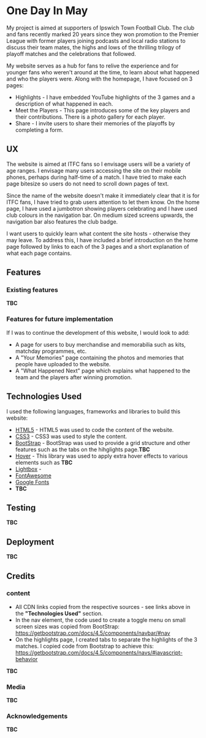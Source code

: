 # One Day In May

My project is aimed at supporters of Ipswich Town Football Club.  The club and fans recently marked 20 years since they won promotion to the Premier League with former players joining podcasts and local radio stations to discuss their team mates, the highs and lows of the thrilling trilogy of playoff matches and the celebrations that followed.

My website serves as a hub for fans to relive the experience and for younger fans who weren't around at the time, to learn about what happened and who the players were.  Along with the homepage, I have focused on 3 pages:
- Highlights - I have embedded YouTube highlights of the 3 games and a description of what happened in each.
- Meet the Players - This page introduces some of the key players and their contributions.  There is a photo gallery for each player.
- Share - I invite users to share their memories of the playoffs by completing a form.

## UX

The website is aimed at ITFC fans so I envisage users will be a variety of age ranges.  I envisage many users accessing the site on their mobile phones, perhaps during half-time of a match.  I have tried to make each page bitesize so users do not need to scroll down pages of text.

Since the name of the website doesn't make it immediately clear that it is for ITFC fans, I have tried to grab users attention to let them know.  On the home page, I have used a jumbotron showing players celebrating and I have used club colours in the navigation bar.  On medium sized screens upwards, the navigation bar also features the club badge.

I want users to quickly learn what content the site hosts - otherwise they may leave.  To address this, I have included a brief introduction on the home page followed by links to each of the 3 pages and a short explanation of what each page contains.

## Features

### Existing features

**TBC**

### Features for future implementation

If I was to continue the development of this website, I would look to add:
- A page for users to buy merchandise and memorabilia such as kits, matchday programmes, etc.
- A "Your Memories" page containing the photos and memories that people have uploaded to the website.
- A "What Happened Next" page which explains what happened to the team and the players after winning promotion.

## Technologies Used

I used the following languages, frameworks and libraries to build this website:
- [HTML5](https://en.wikipedia.org/wiki/HTML5) - HTML5 was used to code the content of the website.
- [CSS3](https://en.wikipedia.org/wiki/Cascading_Style_Sheets) - CSS3 was used to style the content.
- [BootStrap](https://getbootstrap.com/) - BootStrap was used to provide a grid structure and other features such as the tabs on the hihglights page.**TBC**
- [Hover](https://ianlunn.github.io/Hover/) - This library was used to apply extra hover effects to various elements such as **TBC**
- [Lightbox](https://www.lokeshdhakar.com/projects/lightbox2/) - 
- [FontAwesome](https://fontawesome.com/)
- [Google Fonts](https://fonts.google.com/)
- **TBC**

## Testing

**TBC**

## Deployment

**TBC**

## Credits

### content

- All CDN links copied from the respective sources - see links above in the **"Technologies Used"** section.
- In the nav element, the code used to create a toggle menu on small screen sizes was copied from BootStrap: https://getbootstrap.com/docs/4.5/components/navbar/#nav
- On the highlights page, I created tabs to separate the highlights of the 3 matches.  I copied code from Bootstrap to achieve this:  https://getbootstrap.com/docs/4.5/components/navs/#javascript-behavior

**TBC**

### Media

**TBC**

### Acknowledgements

**TBC**